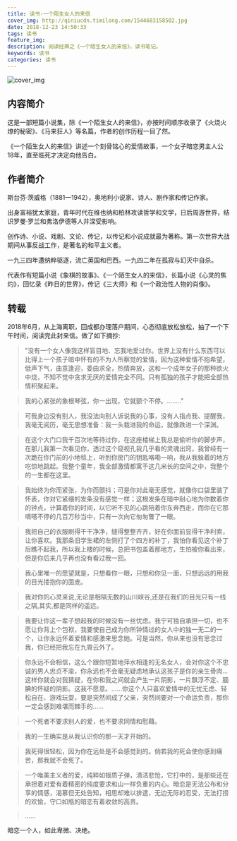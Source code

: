 ```yaml
---
title: 读书-一个陌生女人的来信
cover_img: http://qiniucdn.timilong.com/1544683158502.jpg
date: 2018-12-23 14:50:33
tags: 读书
feature_img:
description: 阅读经典之《一个陌生女人的来信》，读书笔记。
keywords: 读书
categories: 读书
---
```


![cover_img](http://qiniucdn.timilong.com/1544683158502.jpg )

## 内容简介
这是一部短篇小说集，除《一个陌生女人的来信》，亦按时间顺序收录了《火烧火燎的秘密》、《马来狂人》等名篇，作者的创作历程一目了然。

《一个陌生女人的来信》讲述一个刻骨铭心的爱情故事，一个女子暗恋男主人公18年，直至临死才决定向他告白。

## 作者简介

斯台芬·茨威格（1881—1942），奥地利小说家、诗人、剧作家和传记作家。

出身富裕犹太家庭，青年时代在维也纳和柏林攻读哲学和文学，日后周游世界，结识罗曼·罗兰和弗洛伊德等人并深受影响。

创作诗、小说、戏剧、文论、传记，以传记和小说成就最为著称。第一次世界大战期间从事反战工作，是著名的和平主义者。

一九三四年遭纳粹驱逐，流亡英国和巴西。一九四二年在孤寂与幻灭中自杀。

代表作有短篇小说《象棋的故事》、《一个陌生女人的来信》，长篇小说《心灵的焦灼》，回忆录《昨日的世界》，传记《三大师》和《一个政治性人物的肖像》。

## 转载

2018年6月，从上海离职，回成都办理落户期间，心态彻底放松放松，抽了一个下午时间，阅读完此封来信。做了如下摘抄:

>  "没有一个女人像我这样盲目地、忘我地爱过你。世界上没有什么东西可以比得上一个孩子暗中怀有的不为人所察觉的爱情，因为这种爱情不抱希望，低声下气，曲意逢迎，委曲求全，热情奔放，这和一个成年女子的那种欲火中烧，不知不觉中贪求无厌的爱情完全不同。只有孤独的孩子才能把全部热情积聚起来。

> 我的心紧张的象根琴弦，你一出现，它就颤个不停。........"

> 可我身边没有别人，我没法向别人诉说我的心事，没有人指点我、提醒我，我毫无阅历，毫无思想准备：我一头栽进我的命运，就像跌进一个深渊。 

>  在这个大门口我千百次地等待过你，在这座楼梯上我总是偷听你的脚步声，在那儿我第一次看见你，透过这个窥视孔我几乎看的灵魂出窍，我曾经有一次跪在你门前的小地毯上，听到你房门的钥匙咯嘞一响，我从我躲着的地方吃惊地跳起。我整个童年，我全部激情都寓于这几米长的空间之中，我整个的一生都在这里。

>  我始终为你而紧张，为你而颤抖；可是你对此毫无感觉，就像你口袋里装了怀表，你对它紧绷的发条没有感觉一样；这根发条在暗中耐心地为你数着你的钟点，计算着你的时间，以它听不见的心跳陪着你东奔西走，而你在它那嘀嗒不停的几百万秒当中，只有一次向它匆匆瞥了一眼。

>  我把自己的衣服刷得干干净净，缝得整整齐齐，好在你面前显得干净利索，让你喜欢。我那条旧学生裙的左侧打了个四方的补丁，我怕你看见这个补丁后瞧不起我，所以我上楼的时候，总把书包盖着那地方，生怕被你看出来，但是你后来几乎再也没有看过我一回。 

>  我心里唯一的愿望就是，只想看你一眼，只想和你见一面，只想远远的用我的目光搂抱你的面庞。

> 我对你的心灵来说,无论是相隔无数的山川峡谷,还是在我们的目光只有一线之隔,其实,都是同样的遥远。

> 我要让你这一辈子想起我的时候没有一丝忧虑。我宁可独自承担一切，也不愿让你背上个包袱，我要使自己成为你所钟情过的女人中的独一无二的一个，让你永远怀着爱情和感激来思念她。可是当然，你从来也没有思念过我，你已经把我忘在九霄云外了。

> 你永远不会相信，这么个跟你短暂地萍水相逢的无名女人，会对你这个不忠诚的男人忠贞不渝，你永远也不会毫无疑虑地承认这孩子是你的亲生骨肉...这样你就会对我猜疑，在你和我之间就会产生一片阴影，一片飘浮不定、腼腆的怀疑的阴影。这我不愿意。......你这个人只喜欢爱情中的无忧无虑、轻松自在、游戏玩耍，要是突然间成了父亲，突然间要对一个命运负责，那你一定会感到难堪而棘手的......

> 一个死者不要求别人的爱，也不要求同情和慰藉。

> 我的一生确实是从我认识你的那一天才开始的。

> 我死得很轻松，因为你在远处是不会感觉到的。倘若我的死会使你感到痛苦，那我就不会死了。

> 一个唯美主义者的爱，纯粹如银质子弹，清洁悲怆，它打中的，是那些还在承担着对爱有着精密的纯度要求和山一样负重的内心。暗恋是无法公布和分享的情感，渴慕但无处告知，相思却难以排遣，无边无际的忍受，无法打捞的欢愉，守口如瓶的暗恋有着收敛的高贵。

> ......

暗恋一个人，如此卑微、决绝。

